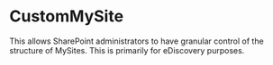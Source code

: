 # CustomMySite
This allows SharePoint administrators to have granular control of the structure of MySites. This is primarily for eDiscovery purposes. 
